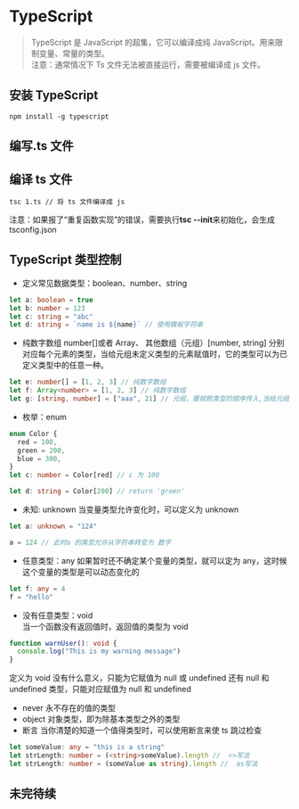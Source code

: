 # TypeScript

> TypeScript 是 JavaScript 的超集，它可以编译成纯 JavaScript。用来限制变量、常量的类型。  
> 注意：通常情况下 Ts 文件无法被直接运行，需要被编译成 js 文件。

## 安装 TypeScript

```shell
npm install -g typescript
```

## 编写.ts 文件

## 编译 ts 文件

```shell
tsc 1.ts // 将 ts 文件编译成 js
```

注意：如果报了“重复函数实现”的错误，需要执行**tsc --init**来初始化，会生成 tsconfig.json

## TypeScript 类型控制

- 定义常见数据类型：boolean、number、string

```ts
let a: boolean = true
let b: number = 123
let c: string = "abc"
let d: string = `name is ${name}` // 使用模板字符串
```

- 纯数字数组 number[]或者 Array<number>、 其他数组（元组）[number, string] 分别对应每个元素的类型，当给元组未定义类型的元素赋值时，它的类型可以为已定义类型中的任意一种。

```ts
let e: number[] = [1, 2, 3] // 纯数字数组
let f: Array<number> = [1, 2, 3] // 纯数字数组
let g: [string, number] = ["aaa", 21] // 元组，要按照类型的顺序传入,当给元组添加元素时，只能添加这两种类型之一
```

- 枚举：enum

```ts
enum Color {
  red = 100,
  green = 200,
  blue = 300,
}
let c: number = Color[red] // c 为 100

let d: string = Color[200] // return 'green'
```

- 未知: unknown
  当变量类型允许变化时，可以定义为 unknown

```ts
let a: unknown = "124"

a = 124 // 此时a 的类型允许从字符串转变为 数字
```

- 任意类型：any
  如果暂时还不确定某个变量的类型，就可以定为 any，这时候这个变量的类型是可以动态变化的

```ts
let f: any = 4
f = "hello"
```

- 没有任意类型：void  
  当一个函数没有返回值时，返回值的类型为 void

```ts
function warnUser(): void {
  console.log("This is my warning message")
}
```

定义为 void 没有什么意义，只能为它赋值为 null 或 undefined
还有 null 和 undefined 类型，只能对应赋值为 null 和 undefined

- never 永不存在的值的类型
- object 对象类型，即为除基本类型之外的类型
- 断言 当你清楚的知道一个值得类型时，可以使用断言来使 ts 跳过检查

```ts
let someValue: any = "this is a string"
let strLength: number = (<string>someValue).length //  <>写法
let strLength: number = (someValue as string).length //  as写法
```

## 未完待续
